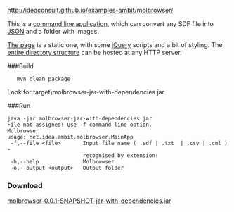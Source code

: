 http://ideaconsult.github.io/examples-ambit/molbrowser/


This is a [command line application](https://github.com/ideaconsult/examples-ambit/tree/master/molbrowser), 
which can convert any SDF file into [JSON](http://ideaconsult.github.io/examples-ambit/molbrowser/mol.json) 
and a folder with images. 

[The page](http://ideaconsult.github.io/examples-ambit/molbrowser/) is  a static one,
with some [jQuery](http://jquery.com/) scripts and a bit of styling. The [entire directory structure](https://github.com/ideaconsult/examples-ambit/tree/master/molbrowser/src/main/resources/webapp) can be hosted at any HTTP server.


###Build

````
   mvn clean package
````

Look for target\molbrowser-jar-with-dependencies.jar

###Run
````
java -jar molbrowser-jar-with-dependencies.jar
File not assigned! Use -f command line option.
Molbrowser
usage: net.idea.ambit.molbrowser.MainApp
 -f,--file <file>       Input file name ( .sdf | .txt  | .csv | .cml ) -
                        recognised by extension!
 -h,--help              Molbrowser
 -o,--output <output>   Output folder
````

### Download

   [molbrowser-0.0.1-SNAPSHOT-jar-with-dependencies.jar](http://ambit.uni-plovdiv.bg:8083/nexus/content/repositories/snapshots/net/idea/examples/ambit/molbrowser/0.0.1-SNAPSHOT/molbrowser-0.0.1-20131025.084507-1-jar-with-dependencies.jar)
